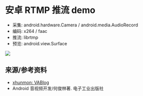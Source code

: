 # 安卓 RTMP 推流 demo
- 采集: android.hardware.Camera / android.media.AudioRecord
- 编码: x264 / faac
- 推流: librtmp
- 预览: android.view.Surface


![](https://xhunmon.github.io/VABlog/RTMP/img/%E6%80%BB%E7%BA%B2-%E6%80%BB%E7%BA%B2.jpg)


## 来源/参考资料
- [xhunmon: VABlog](https://xhunmon.github.io/VABlog/)
- Android 音视频开发/何俊林著. 电子工业出版社